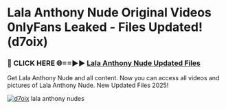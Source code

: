 # Lala Anthony Nude Original Videos 0nlyFans Leaked - Files Updated! (d7oix)

<h3>🔴 CLICK HERE 🌐==►► <a href="https://tinyurl.com/5h6xmrr3" rel="nofollow">Lala Anthony Nude Updated Files</a></h3>

Get Lala Anthony Nude and all content. Now you can access all videos and pictures of Lala Anthony Nude. New Updated Files 2025!

[![d7oix](https://i.imgur.com/KVD873Z.gif)](https://tinyurl.com/5h6xmrr3)
lala anthony nudes